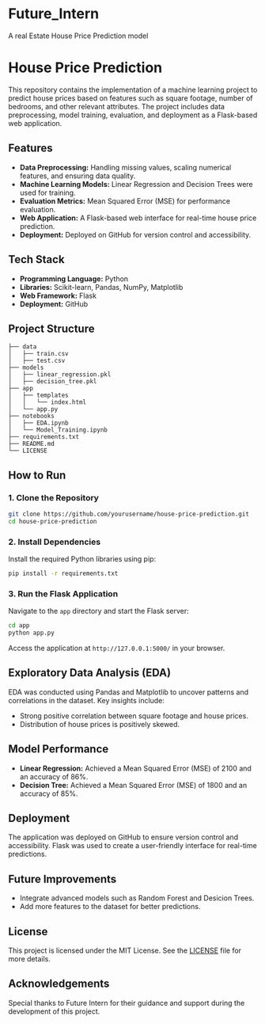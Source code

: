 # Future_Intern
A real Estate House Price Prediction model 

# House Price Prediction

This repository contains the implementation of a machine learning project to predict house prices based on features such as square footage, number of bedrooms, and other relevant attributes. The project includes data preprocessing, model training, evaluation, and deployment as a Flask-based web application.

## Features

- **Data Preprocessing:** Handling missing values, scaling numerical features, and ensuring data quality.
- **Machine Learning Models:** Linear Regression and Decision Trees were used for training.
- **Evaluation Metrics:** Mean Squared Error (MSE) for performance evaluation.
- **Web Application:** A Flask-based web interface for real-time house price prediction.
- **Deployment:** Deployed on GitHub for version control and accessibility.

## Tech Stack

- **Programming Language:** Python
- **Libraries:** Scikit-learn, Pandas, NumPy, Matplotlib
- **Web Framework:** Flask
- **Deployment:** GitHub

## Project Structure

```plaintext
├── data
│   ├── train.csv
│   ├── test.csv
├── models
│   ├── linear_regression.pkl
│   ├── decision_tree.pkl
├── app
│   ├── templates
│   │   └── index.html
│   └── app.py
├── notebooks
│   ├── EDA.ipynb
│   └── Model_Training.ipynb
├── requirements.txt
├── README.md
└── LICENSE
```

## How to Run

### 1. Clone the Repository
```bash
git clone https://github.com/yourusername/house-price-prediction.git
cd house-price-prediction
```

### 2. Install Dependencies
Install the required Python libraries using pip:
```bash
pip install -r requirements.txt
```

### 3. Run the Flask Application
Navigate to the `app` directory and start the Flask server:
```bash
cd app
python app.py
```
Access the application at `http://127.0.0.1:5000/` in your browser.

## Exploratory Data Analysis (EDA)
EDA was conducted using Pandas and Matplotlib to uncover patterns and correlations in the dataset. Key insights include:
- Strong positive correlation between square footage and house prices.
- Distribution of house prices is positively skewed.

## Model Performance
- **Linear Regression:** Achieved a Mean Squared Error (MSE) of 2100 and an accuracy of 86%.
- **Decision Tree:** Achieved a Mean Squared Error (MSE) of 1800 and an accuracy of 85%.

## Deployment
The application was deployed on GitHub to ensure version control and accessibility. Flask was used to create a user-friendly interface for real-time predictions.

## Future Improvements
- Integrate advanced models such as Random Forest and Desicion Trees.
- Add more features to the dataset for better predictions.

## License
This project is licensed under the MIT License. See the [LICENSE](LICENSE) file for more details.

## Acknowledgements
Special thanks to Future Intern for their guidance and support during the development of this project.

